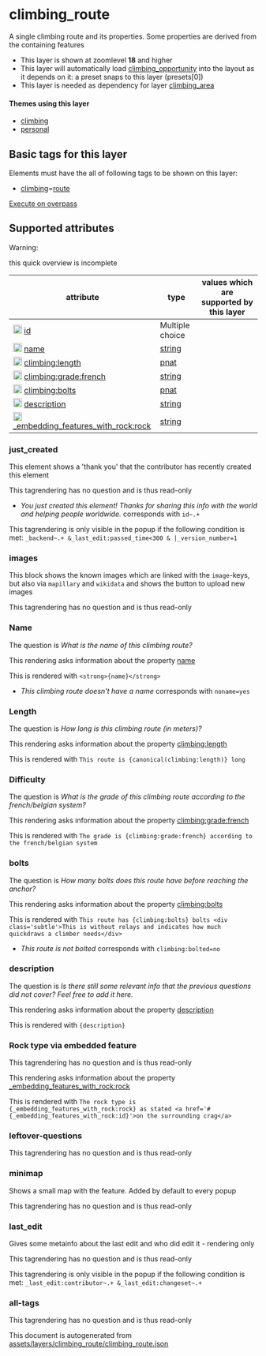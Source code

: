 [//]: # (WARNING: this file is automatically generated. Please find the sources at the bottom and edit those sources)

 climbing_route 
================





A single climbing route and its properties. Some properties are derived from the containing features






  - This layer is shown at zoomlevel **18** and higher
  - This layer will automatically load  [climbing_opportunity](./climbing_opportunity.md)  into the layout as it depends on it:  a preset snaps to this layer (presets[0])
  - This layer is needed as dependency for layer [climbing_area](#climbing_area)




#### Themes using this layer 





  - [climbing](https://mapcomplete.org/climbing)
  - [personal](https://mapcomplete.org/personal)




 Basic tags for this layer 
---------------------------



Elements must have the all of following tags to be shown on this layer:



  - <a href='https://wiki.openstreetmap.org/wiki/Key:climbing' target='_blank'>climbing</a>=<a href='https://wiki.openstreetmap.org/wiki/Tag:climbing%3Droute' target='_blank'>route</a>


[Execute on overpass](http://overpass-turbo.eu/?Q=%5Bout%3Ajson%5D%5Btimeout%3A90%5D%3B%28%20%20%20%20nwr%5B%22climbing%22%3D%22route%22%5D%28%7B%7Bbbox%7D%7D%29%3B%0A%29%3Bout%20body%3B%3E%3Bout%20skel%20qt%3B)



 Supported attributes 
----------------------



Warning: 

this quick overview is incomplete



attribute | type | values which are supported by this layer
----------- | ------ | ------------------------------------------
[<img src='https://mapcomplete.org/assets/svg/statistics.svg' height='18px'>](https://taginfo.openstreetmap.org/keys/id#values) [id](https://wiki.openstreetmap.org/wiki/Key:id) | Multiple choice | 
[<img src='https://mapcomplete.org/assets/svg/statistics.svg' height='18px'>](https://taginfo.openstreetmap.org/keys/name#values) [name](https://wiki.openstreetmap.org/wiki/Key:name) | [string](../SpecialInputElements.md#string) | [](https://wiki.openstreetmap.org/wiki/Tag:name%3D)
[<img src='https://mapcomplete.org/assets/svg/statistics.svg' height='18px'>](https://taginfo.openstreetmap.org/keys/climbing:length#values) [climbing:length](https://wiki.openstreetmap.org/wiki/Key:climbing:length) | [pnat](../SpecialInputElements.md#pnat) | 
[<img src='https://mapcomplete.org/assets/svg/statistics.svg' height='18px'>](https://taginfo.openstreetmap.org/keys/climbing:grade:french#values) [climbing:grade:french](https://wiki.openstreetmap.org/wiki/Key:climbing:grade:french) | [string](../SpecialInputElements.md#string) | 
[<img src='https://mapcomplete.org/assets/svg/statistics.svg' height='18px'>](https://taginfo.openstreetmap.org/keys/climbing:bolts#values) [climbing:bolts](https://wiki.openstreetmap.org/wiki/Key:climbing:bolts) | [pnat](../SpecialInputElements.md#pnat) | 
[<img src='https://mapcomplete.org/assets/svg/statistics.svg' height='18px'>](https://taginfo.openstreetmap.org/keys/description#values) [description](https://wiki.openstreetmap.org/wiki/Key:description) | [string](../SpecialInputElements.md#string) | 
[<img src='https://mapcomplete.org/assets/svg/statistics.svg' height='18px'>](https://taginfo.openstreetmap.org/keys/_embedding_features_with_rock:rock#values) [_embedding_features_with_rock:rock](https://wiki.openstreetmap.org/wiki/Key:_embedding_features_with_rock:rock) | [string](../SpecialInputElements.md#string) | 




### just_created 



This element shows a 'thank you' that the contributor has recently created this element

This tagrendering has no question and is thus read-only





  - *You just created this element! Thanks for sharing this info with the world and helping people worldwide.*  corresponds with  `id~.+`


This tagrendering is only visible in the popup if the following condition is met: `_backend~.+ &_last_edit:passed_time<300 & |_version_number=1`



### images 



This block shows the known images which are linked with the `image`-keys, but also via `mapillary` and `wikidata` and shows the button to upload new images

This tagrendering has no question and is thus read-only





### Name 



The question is  *What is the name of this climbing route?*

This rendering asks information about the property  [name](https://wiki.openstreetmap.org/wiki/Key:name) 

This is rendered with  `<strong>{name}</strong>`





  - *This climbing route doesn't have a name*  corresponds with  `noname=yes`




### Length 



The question is  *How long is this climbing route (in meters)?*

This rendering asks information about the property  [climbing:length](https://wiki.openstreetmap.org/wiki/Key:climbing:length) 

This is rendered with  `This route is {canonical(climbing:length)} long`





### Difficulty 



The question is  *What is the grade of this climbing route according to the french/belgian system?*

This rendering asks information about the property  [climbing:grade:french](https://wiki.openstreetmap.org/wiki/Key:climbing:grade:french) 

This is rendered with  `The grade is {climbing:grade:french} according to the french/belgian system`





### bolts 



The question is  *How many bolts does this route have before reaching the anchor?*

This rendering asks information about the property  [climbing:bolts](https://wiki.openstreetmap.org/wiki/Key:climbing:bolts) 

This is rendered with  `This route has {climbing:bolts} bolts <div class='subtle'>This is without relays and indicates how much quickdraws a climber needs</div>`





  - *This route is not bolted*  corresponds with  `climbing:bolted=no`




### description 



The question is  *Is there still some relevant info that the previous questions did not cover? Feel free to add it here.*

This rendering asks information about the property  [description](https://wiki.openstreetmap.org/wiki/Key:description) 

This is rendered with  `{description}`





### Rock type via embedded feature 



This tagrendering has no question and is thus read-only

This rendering asks information about the property  [_embedding_features_with_rock:rock](https://wiki.openstreetmap.org/wiki/Key:_embedding_features_with_rock:rock) 

This is rendered with  `The rock type is {_embedding_features_with_rock:rock} as stated <a href='#{_embedding_features_with_rock:id}'>on the surrounding crag</a>`





### leftover-questions 



This tagrendering has no question and is thus read-only





### minimap 



Shows a small map with the feature. Added by default to every popup

This tagrendering has no question and is thus read-only





### last_edit 



Gives some metainfo about the last edit and who did edit it - rendering only

This tagrendering has no question and is thus read-only



This tagrendering is only visible in the popup if the following condition is met: `_last_edit:contributor~.+ &_last_edit:changeset~.+`



### all-tags 



This tagrendering has no question and is thus read-only

 

This document is autogenerated from [assets/layers/climbing_route/climbing_route.json](https://github.com/pietervdvn/MapComplete/blob/develop/assets/layers/climbing_route/climbing_route.json)
